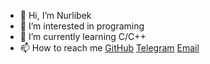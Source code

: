 - 👋 Hi, I’m Nurlibek
- 👀 I’m interested in programing
- 🌱 I’m currently learning C/C++
- 📫 How to reach me [GitHub](https://github.com/nuru-git) [Telegram](https://t.me/Nurildin) [Email](mailto:nuru.git@gmail.com) 

<!---
nuru-git/nuru-git is a ✨ special ✨ repository because its `README.md` (this file) appears on your GitHub profile.
You can click the Preview link to take a look at your changes.
--->
